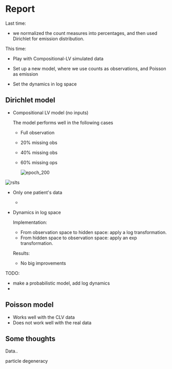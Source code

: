 # Report

Last time:

- we normalized the count measures into percentages, and then used Dirichlet for emission distribution.



This time:

- Play with Compositional-LV simulated data

- Set up a new model, where we use counts as observations, and Poisson as emission
- Set the dynamics in log space





## Dirichlet model

- Compositional LV model (no inputs)

  The model performs well in the following cases

  - Full observation

  - 20% missing obs

  - 40% missing obs

  - 60% missing ops

    ![epoch_200](/Users/leah/Columbia/courses/19summer/microbialdynamics/src/rslts/test_clv/D190821_152301_np_32_bs_1_lr_0.001_epoch_200_seed_2/R_square/epoch_200.png)

![rslts](/Users/leah/Columbia/courses/19summer/microbialdynamics/reports/rslts.png)

- Only one patient's data

  - 

  

- Dynamics in log space

  Implementation:

  - From observation space to hidden space: apply a log transformation.
  - From hidden space to observation space: apply an exp transformation.

  Results:

  - No big improvements

TODO:

- make a probabilistic model, add log dynamics
- 

## Poisson model

- Works well with the CLV data
- Does not work well with the real data



## Some thoughts

Data..

particle degeneracy

